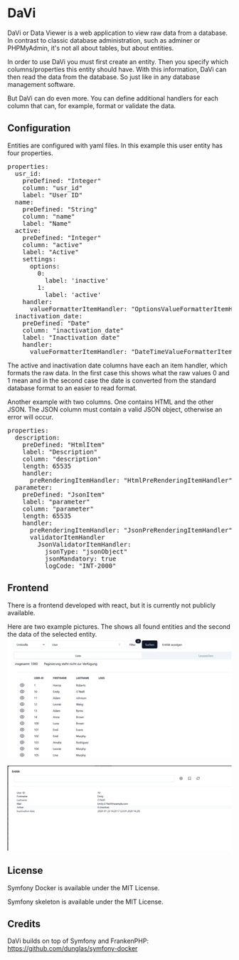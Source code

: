 # DaVi

DaVi or Data Viewer is a web application to view raw data from a database. In contrast to classic database administration, such as adminer or PHPMyAdmin, it's not all about tables, but about entities.

In order to use DaVi you must first create an entity. Then you specify which columns/properties this entity should have. With this information, DaVi can then read the data from the database. So just like in any database management software.

But DaVi can do even more. You can define additional handlers for each column that can, for example, format or validate the data.

## Configuration

Entities are configured with yaml files. In this example this user entity has four properties.
<pre>
properties:
  usr_id:
    preDefined: "Integer"
    column: "usr_id"
    label: "User ID"
  name:
    preDefined: "String"
    column: "name"
    label: "Name"
  active:
    preDefined: "Integer"
    column: "active"
    label: "Active"
    settings:
      options:
        0:
          label: 'inactive'
        1:
          label: 'active'
    handler:
      valueFormatterItemHandler: "OptionsValueFormatterItemHandler"
  inactivation_date:
    preDefined: "Date"
    column: "inactivation_date"
    label: "Inactivation date"
    handler:
      valueFormatterItemHandler: "DateTimeValueFormatterItemHandler"
</pre>
The active and inactivation date columns have each an item handler, which formats the raw data. In the first case this shows what the raw values 0 and 1 mean and in the second case the date is converted from the standard database format to an easier to read format.

Another example with two columns. One contains HTML and the other JSON. The JSON column must contain a valid JSON object, otherwise an error will occur.
<pre>
properties:
  description:
    preDefined: "HtmlItem"
    label: "Description"
    column: "description"
    length: 65535
    handler:
      preRenderingItemHandler: "HtmlPreRenderingItemHandler"
  parameter:
    preDefined: "JsonItem"
    label: "parameter"
    column: "parameter"
    length: 65535
    handler:
      preRenderingItemHandler: "JsonPreRenderingItemHandler"
      validatorItemHandler
        JsonValidatorItemHandler: 
          jsonType: "jsonObject" 
          jsonMandatory: true 
          logCode: "INT-2000"
</pre>


## Frontend
There is a frontend developed with react, but it is currently not publicly available.

Here are two example pictures. The shows all found entities and the second the data of the selected entity.
![img.png](docs/frontend1.png)

![img.png](docs/frontend2.png)

## License

Symfony Docker is available under the MIT License.

Symfony skeleton is available under the MIT License.

## Credits

DaVi builds on top of Symfony and FrankenPHP: https://github.com/dunglas/symfony-docker
